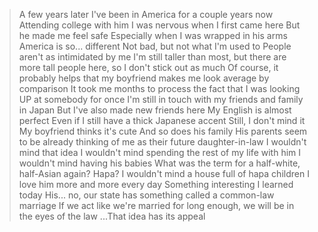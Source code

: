 >A few years later
>I've been in America for a couple years now
>Attending college with him
>I was nervous when I first came here
>But he made me feel safe
>Especially when I was wrapped in his arms
>America is so... different
>Not bad, but not what I'm used to
>People aren't as intimidated by me
>I'm still taller than most, but there are more tall people here, so I don't stick out as much
>Of course, it probably helps that my boyfriend makes me look average by comparison
>It took me months to process the fact that I was looking UP at somebody for once
>I'm still in touch with my friends and family in Japan
>But I've also made new friends here
>My English is almost perfect
>Even if I still have a thick Japanese accent
>Still, I don't mind it
>My boyfriend thinks it's cute
>And so does his family
>His parents seem to be already thinking of me as their future daughter-in-law
>I wouldn't mind that idea
>I wouldn't mind spending the rest of my life with him
>I wouldn't mind having his babies
>What was the term for a half-white, half-Asian again? Hapa?
>I wouldn't mind a house full of hapa children
>I love him more and more every day
>Something interesting I learned today
>His... no, our state has something called a common-law marriage
>If we act like we're married for long enough, we will be in the eyes of the law
>...That idea has its appeal